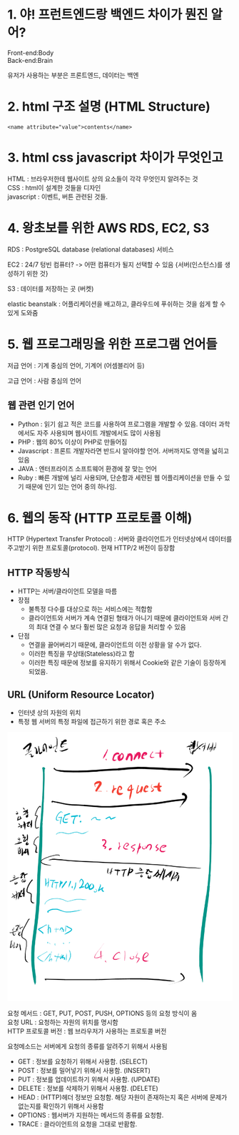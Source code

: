# 1. 야! 프런트엔드랑 백엔드 차이가 뭔진 알어?

Front-end:Body<br>
Back-end:Brain

유저가 사용하는 부분은 프론트엔드, 데이터는 백엔

# 2. html 구조 설명 (HTML Structure)

    <name attribute="value">contents</name>
    
# 3. html css javascript 차이가 무엇인고 

HTML : 브라우저한테 웹사이트 상의 요소들이 각각 무엇인지 알려주는 것<br>
CSS : html이 설계한 것들을 디자인<br>
javascript : 이벤트, 버튼 관련된 것들.

# 4. 왕초보를 위한 AWS RDS, EC2, S3

RDS : PostgreSQL database (relational databases) 서비스

EC2 : 24/7 텅빈 컴퓨터? -> 어떤 컴퓨터가 될지 선택할 수 있음 {서버(인스턴스)를 생성하기 위한 것}

S3 : 데이터를 저장하는 곳 (버켓)

elastic beanstalk : 어플리케이션을 배고하고, 클라우드에 푸쉬하는 것을 쉽게 할 수 있게 도와줌


# 5. 웹 프로그래밍을 위한 프로그램 언어들

저급 언어 : 기계 중심의 언어, 기계어 (어셈블리어 등)

고급 언어 : 사람 중심의 언어

## 웹 관련 인기 언어

- Python : 읽기 쉽고 적은 코드를 사용하여 프로그램을 개발할 수 있음. 데이터 과학에서도 자주 사용되며 웹사이트 개발에서도 많이 사용됨
- PHP : 웹의 80% 이상이 PHP로 만들어짐
- Javascript : 프론트 개발자라면 반드시 알아야할 언어. 서버까지도 영역을 넓히고 있음
- JAVA : 엔터프라이즈 소프트웨어 환경에 잘 맞는 언어
- Ruby : 빠른 개발에 널리 사용되며, 단순함과 세련된 웹 어플리케이션을 만들 수 있기 때문에 인기 있는 언어 중의 하나임.

# 6. 웹의 동작 (HTTP 프로토콜 이해)

HTTP (Hypertext Transfer Protocol) : 서버와 클라이언트가 인터넷상에서 데이터를 주고받기 위한 프로토콜(protocol). 현재 HTTP/2 버전이 등장함

## HTTP 작동방식

- HTTP는 서버/클라이언트 모델을 따름
- 장점 
    - 불특정 다수를 대상으로 하는 서비스에는 적합함
    - 클라이언트와 서버가 계속 연결된 형태가 아니기 때문에 클라이언트와 서버 간의 최대 연결 수 보다 훨씬 많은 요청과 응답을 처리할 수 있음
- 단점
    - 연결을 끓어버리기 때문에, 클라이언트의 이전 상황을 알 수가 없다.
    - 이러한 특징을 무상태(Stateless)라고 함
    - 이러한 특징 때문에 정보를 유지하기 위해서 Cookie와 같은 기술이 등장하게 되었음.
    
## URL (Uniform Resource Locator)

- 인터넷 상의 자원의 위치
- 특정 웹 서버의 특정 파일에 접근하기 위한 경로 혹은 주소

![Alt text](sj_HTTP.png)

요청 메서드 : GET, PUT, POST, PUSH, OPTIONS 등의 요청 방식이 옴<br>
요청 URL : 요청하는 자원의 위치를 명시함<br>
HTTP 프로토콜 버전 : 웹 브라우저가 사용하는 프로토콜 버전

요청메소드는 서버에게 요청의 종류를 알려주기 위해서 사용됨

- GET : 정보를 요청하기 위해서 사용함. (SELECT)
- POST : 정보를 밀어넣기 위해서 사용함. (INSERT)
- PUT : 정보를 업데이트하기 위해서 사용함. (UPDATE)
- DELETE : 정보를 삭제하기 위해서 사용함. (DELETE)
- HEAD : (HTTP)헤더 정보만 요청함. 해당 자원이 존재하는지 혹은 서버에 문제가 없는지를 확인하기 위해서 사용함
- OPTIONS : 웹서버가 지원하는 메서드의 종류를 요청함.
- TRACE : 클라이언트의 요청을 그대로 반홤함. 



